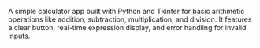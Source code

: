 A simple calculator app built with Python and Tkinter for basic arithmetic operations like addition, subtraction, multiplication, and division.
It features a clear button, real-time expression display, and error handling for invalid inputs.
